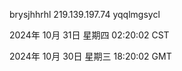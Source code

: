 brysjhhrhl 219.139.197.74 yqqlmgsycl

2024年 10月 31日 星期四 02:20:02 CST

2024年 10月 30日 星期三 18:20:02 GMT
